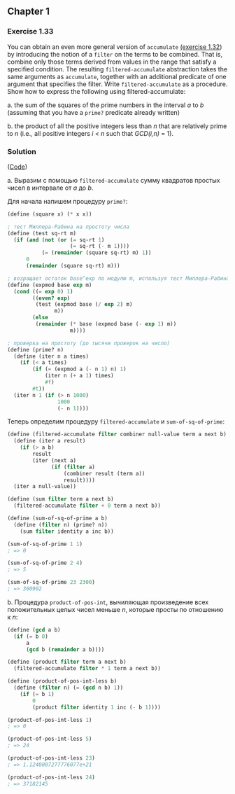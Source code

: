 ## Chapter 1

### Exercise 1.33

You can obtain an even more general version of `accumulate` [(exercise 1.32](./Exercise%201.32.md)) by introducing the notion of a `filter` on the terms to be combined. That is, combine only those terms derived from values in the range that satisfy a specified condition. The resulting `filtered-accumulate` abstraction takes the same arguments as `accumulate`, together with an additional predicate of one argument that specifies the filter. Write `filtered-accumulate` as a procedure. Show how to express the following using filtered-accumulate:

a. the sum of the squares of the prime numbers in the interval _a_ to _b_ (assuming that you have a `prime?` predicate already written)

b. the product of all the positive integers less than _n_ that are relatively prime to _n_ (i.e., all positive integers _i < n_ such that _GCD(i,n)_ = 1).

### Solution

([Code](../../src/Chapter%201/Exercise%201.33.scm))

a. Выразим с помощью `filtered-accumulate` сумму квадратов простых чисел в интервале от _a_ до _b_.

Для начала напишем процедуру `prime?`:

```scheme
(define (square x) (* x x))

; тест Миллера-Рабина на простоту числа
(define (test sq-rt m)
  (if (and (not (or (= sq-rt 1)
                    (= sq-rt (- m 1))))
           (= (remainder (square sq-rt) m) 1))
      0
      (remainder (square sq-rt) m)))

; возращает остаток base^exp по модулю m, используя тест Миллера-Рабина
(define (expmod base exp m)
  (cond ((= exp 0) 1)
        ((even? exp)
         (test (expmod base (/ exp 2) m)
               m))
        (else
         (remainder (* base (expmod base (- exp 1) m))
                    m))))

; проверка на простоту (до тысячи проверок на число)
(define (prime? n)
  (define (iter n a times)
    (if (< a times)
        (if (= (expmod a (- n 1) n) 1)
            (iter n (+ a 1) times)
            #f)
        #t))
  (iter n 1 (if (> n 1000)
                1000
                (- n 1))))
```

Теперь определим процедуру `filtered-accumulate` и `sum-of-sq-of-prime`:

```scheme
(define (filtered-accumulate filter combiner null-value term a next b)
  (define (iter a result)
    (if (> a b)
        result
        (iter (next a)
              (if (filter a)
                  (combiner result (term a))
                  result))))
  (iter a null-value))

(define (sum filter term a next b)
  (filtered-accumulate filter + 0 term a next b))

(define (sum-of-sq-of-prime a b)
  (define (filter n) (prime? n))
    (sum filter identity a inc b))

(sum-of-sq-of-prime 1 1)
; => 0

(sum-of-sq-of-prime 2 4)
; => 5

(sum-of-sq-of-prime 23 2300)
; => 360902
```

b. Процедура `product-of-pos-int`, вычиляющая произведение всех положительных целых чисел меньше _n_, которые просты по отношению к _n_:

```scheme
(define (gcd a b)
  (if (= b 0)
      a
      (gcd b (remainder a b))))

(define (product filter term a next b)
  (filtered-accumulate filter * 1 term a next b))

(define (product-of-pos-int-less b)
  (define (filter n) (= (gcd n b) 1))
    (if (= b 1)
        0
        (product filter identity 1 inc (- b 1))))

(product-of-pos-int-less 1)
; => 0

(product-of-pos-int-less 5)
; => 24

(product-of-pos-int-less 23)
; => 1.1240007277776077e+21

(product-of-pos-int-less 24)
; => 37182145
```


